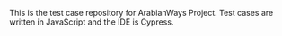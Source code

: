 This is the test case repository for ArabianWays Project.
Test cases are written in JavaScript and the IDE is Cypress.
